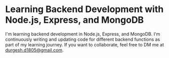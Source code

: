 # Learning Backend Development with Node.js, Express, and MongoDB

I'm learning backend development in Node.js, Express, and MongoDB. I'm continuously writing and updating code for different backend functions as part of my learning journey. If you want to collaborate, feel free to DM me at durgesh.d1805@gmail.com.
